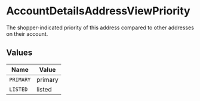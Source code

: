 # AccountDetailsAddressViewPriority

The shopper-indicated priority of this address compared to other addresses on their account.


## Values

| Name      | Value     |
| --------- | --------- |
| `PRIMARY` | primary   |
| `LISTED`  | listed    |